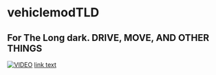 # vehiclemodTLD
## For The Long dark. DRIVE, MOVE, AND OTHER THINGS
[![VIDEO](https://img.youtube.com/vi/cRsXpfYhrgk/0.jpg)](https://www.youtube.com/watch?v=cRsXpfYhrgk)
[link text](https://www.youtube.com/watch?v=cRsXpfYhrgk "Youtube Video")
